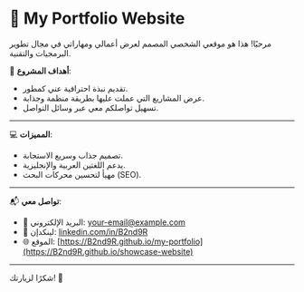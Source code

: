 # 🚀 My Portfolio Website

مرحبًا! هذا هو موقعي الشخصي المصمم لعرض أعمالي ومهاراتي في مجال تطوير البرمجيات والتقنية.

🎯 **أهداف المشروع**:
- تقديم نبذة احترافية عني كمطور.
- عرض المشاريع التي عملت عليها بطريقة منظمة وجذابة.
- تسهيل تواصلكم معي عبر وسائل التواصل.
---
💻 **المميزات**:
- تصميم جذاب وسريع الاستجابة.
- يدعم اللغتين العربية والإنجليزية.
- مهيأ لتحسين محركات البحث (SEO).
---
📬 **تواصل معي**:
- 📧 البريد الإلكتروني: your-email@example.com
- 💼 لينكدإن: [linkedin.com/in/B2nd9R](https://linkedin.com/in/your-profile)
- 🌐 الموقع: [https://B2nd9R.github.io/my-portfolio](https://B2nd9R.github.io/showcase-website)

---
شكرًا لزيارتك! 🌟
